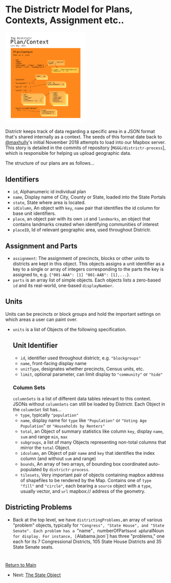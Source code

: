 # The Districtr Model for Plans, Contexts, Assignment etc..
 
<img src="../pics/plancontext.png" width=50%>

Districtr keeps track of data regarding a specific area in a JSON format
that's shared internally as a context. The seeds of this format date
back to [@maxhully]'s  initial November 2018 attempts to load into our
Mapbox server. This story is detailed in the commits of repository
[`MGGG/districtr-process`], which is responsible for helping us upload
geographic data.

The structure of our plans are as follows...
 
 ## Identifiers
 
- `id`, Alphanumeric id individual plan
- `name`, Display name of City, County or State, loaded into the State
Portals
- `state`, State where area is located.
- `idColumn`, An object with `key`, `name` pair that identifies the id
column for base unit identifiers.
- `place`, an object pair with its own `id` and `landmarks`, an object
that contains landmarks created when identifying communities of interest
- `placeID`, Id of relevant geographic area, used throughout Districtr.

## Assignment and Parts
- `assignment`: The assignment of precincts, blocks or other units to
districts are kept in this object. This objects assigns a unit
identifier as a key to a single or array of integers corresponding to
the parts the key is assigned to, e.g. `{"001-AAA": [1] "001-AAB":
[1],...}`.
- `parts` is an array list of simple objects. Each objects lists a
zero-based `id` and its real-world, one-based `displayNumber`.

## Units
Units can be precincts or block groups and hold the important settings
on which areas a user can paint over. 

- `units` is a list of Objects of the following specification.
    ## Unit Identifier
    - `id`, identifier used throughout districtr, e.g. `"blockgroups"`
    - `name`, front-facing display name
    - `unitType`, designates whether precincts, Census units, etc.
    - `limit`, optional parameter, can limit display to `"community"`
    or `"hide"`
    ### Column Sets
    `columnSets` is a list of different data tables relevant to this
    context. JSONs without `columnSets` can still be loaded by
    Districtr. Each Object in the `columnSet` list has...
    - `type`, typically `"population"`
    - `name`, display name for `type` like `"Population"` or
    `"Voting Age Population`" or `"Households by Renters"`
    - `total`, an Object of summary statistics like column `key`,
    display `name`, `sum` and range `min`, `max`
    - `subgroups`, a list of many Objects representing non-total
    columns that mirror the `total` Object.
    - `idcolumn`, an Object of pair `name` and `key` that identifies
    the index column (and without `sum` and range)
    - `bounds`, An array of two arrays, of bounding box coordinated
    auto-populated by `districtr-process`.
    - `tilesets`, Very important pair of objects containing mapbox
    address of shapefiles to be rendered by the Map. Contains one of
    `type` `"fill"` and `"circle"`, each bearing a `source` object with
    a `type`, usually vector, and `url` mapbox:// address of the
    geometry. 

## Districting Problems
- Back at the top level, we have `districtingProblems,`an array of
various "problem" objects, typically for `"Congress",
"State House", and "State Senate". Each problem has a `"name"`,
`numberOfParts` and a `pluralNoun` for display. For instance,
[`Alabama.json`] has three "problems," one each for its 7 Congressional
Districts, 105 State House Districts and 35 State Senate seats. 

[//]: # (## Additional properties for Communities of Interest)

[//]: # ( - Additional)
  
[//]: # (## Use, in State)

[//]: # (## Saving and Retrieving)

# #

[Return to Main](../README.md)
- Next: [The State Object](./state.md)


[`State`]: ./state.md
[@maxhully]: http://github.com/maxhully
[`Alabama.json`]: ../../assets/data/modules/Alabama.json
[`MGGG/district-process`]: https://github.com/districtr/districtr-process
